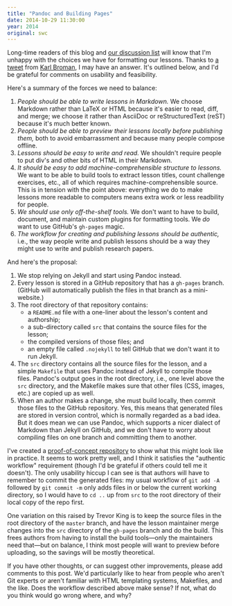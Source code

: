 ```yaml
---
title: "Pandoc and Building Pages"
date: 2014-10-29 11:30:00
year: 2014
original: swc
---
```

<p>
  Long-time readers of this blog and
  <a href="{{site.mailing_lists}}/pipermail/discuss/">our discussion list</a>
  will know that I'm unhappy with the choices we have for formatting our lessons.
  Thanks to <a href="https://twitter.com/kwbroman/status/526776697828671488">a tweet</a>
  from <a href="http://kbroman.org/">Karl Broman</a>,
  I may have an answer.
  It's outlined below,
  and I'd be grateful for comments on usability and feasibility.
</p>
<p>
  Here's a summary of the forces we need to balance:
</p>
<ol>
  <li>
    <em>People should be able to write lessons in Markdown.</em>
    We choose Markdown rather than LaTeX or HTML because it's easier to read, diff, and merge;
    we choose it rather than AsciiDoc or reStructuredText (reST) because it's much better known.
  </li>
  <li>
    <em>People should be able to preview their lessons locally before publishing them,</em>
    both to avoid embarrassment and because many people compose offline.
  </li>
  <li>
    <em>Lessons should be easy to write and read.</em>
    We shouldn't require people to put div's and other bits of HTML in their Markdown.
  </li>
  <li>
    <em>It should be easy to add machine-comprehensible structure to lessons.</em>
    We want to be able to build tools to extract lesson titles,
    count challenge exercises,
    etc.,
    all of which requires machine-comprehensible source.
    This is in tension with the point above:
    everything we do to make lessons more readable to computers
    means extra work or less readbility for people.
  </li>
  <li>
    <em>We should use only off-the-shelf tools.</em>
    We don't want to have to build, document, and maintain custom plugins for formatting tools.
    We <em>do</em> want to use GitHub's <code>gh-pages</code> magic.
  </li>
  <li>
    <em>The workflow for creating and publishing lessons should be authentic,</em>
    i.e.,
    the way people write and publish lessons should be
    a way they might use to write and publish research papers.
  </li>
</ol>
<p>
  And here's the proposal:
</p>
<ol>
  <li>
    We stop relying on Jekyll and start using Pandoc instead.
  </li>
  <li>
    Every lesson is stored in a GitHub repository that has a <code>gh-pages</code> branch.
    (GitHub will automatically publish the files in that branch as a mini-website.)
  </li>
  <li>
    The root directory of that repository contains:
    <ul>
      <li>a <code>README.md</code> file with a one-liner about the lesson's content and authorship;</li>
      <li>a sub-directory called <code>src</code> that contains the source files for the lesson;</li>
      <li>the compiled versions of those files; and</li>
      <li>an empty file called <code>.nojekyll</code> to tell GitHub that we don't want it to run Jekyll.</li>
    </ul>
  </li>
  <li>
    The <code>src</code> directory contains all the source files for the lesson,
    and a simple <code>Makefile</code> that uses Pandoc instead of Jekyll to compile those files.
    Pandoc's output goes in the root directory,
    i.e.,
    one level above the <code>src</code> directory,
    and the Makefile makes sure that other files (CSS, images, etc.) are copied up as well.
  </li>
  <li>
    When an author makes a change,
    she must build locally,
    then commit those files to the GitHub repository.
    Yes,
    this means that generated files are stored in version control,
    which is normally regarded as a bad idea.
    But it does mean we can use Pandoc,
    which supports a nicer dialect of Markdown than Jekyll on GitHub,
    and we don't have to worry about compiling files on one branch
    and committing them to another.
  </li>
</ol>
<p>
  I've created a <a href="https://github.com/gvwilson/subdir">proof-of-concept repository</a>
  to show what this might look like in practice.
  It seems to work pretty well,
  and I think it satisfies the "authentic workflow" requirement
  (though I'd be grateful if others could tell me it doesn't).
  The only usability hiccup I can see is that
  authors will have to remember to commit the generated files:
  my usual workflow of <code>git&nbsp;add&nbsp;-A</code>
  followed by <code>git&nbsp;commit&nbsp;-m</code>
  only adds files in or below the current working directory,
  so I would have to <code>cd&nbsp;..</code> up from <code>src</code>
  to the root directory of their local copy of the repo first.
</p>
<p>
  One variation on this raised by Trevor King is
  to keep the source files in the root directory of the <code>master</code> branch,
  and have the lesson maintainer merge changes into the <code>src</code> directory of the <code>gh-pages</code> branch
  and do the build.
  This frees authors from having to install the build tools&mdash;only
  the maintainers need that&mdash;but on balance,
  I think most people will want to preview before uploading,
  so the savings will be mostly theoretical.
</p>
<p>
  If you have other thoughts,
  or can suggest other improvements,
  please add comments to this post.
  We'd particularly like to hear from people who aren't Git experts
  or aren't familiar with HTML templating systems, Makefiles, and the like.
  Does the workflow described above make sense?
  If not,
  what do you think would go wrong where, and why?
</p>
